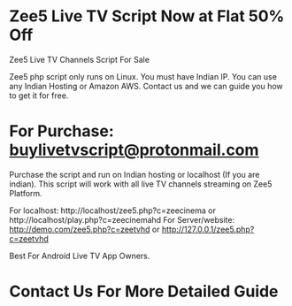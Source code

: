 # Zee5 Live TV Script Now at Flat 50% Off
Zee5 Live TV Channels Script For Sale

Zee5 php script only runs on Linux. You must have Indian IP. You can use any Indian Hosting or Amazon AWS. Contact us and we can guide you how to get it for free.

# For Purchase: buylivetvscript@protonmail.com
Purchase the script and run on Indian hosting or localhost (If you are indian). This script will work with all live TV channels streaming on Zee5 Platform.

For localhost: http://localhost/zee5.php?c=zeecinema or http://localhost/play.php?c=zeecinemahd For Server/website: http://demo.com/zee5.php?c=zeetvhd or http://127.0.0.1/zee5.php?c=zeetvhd

Best For Android Live TV App Owners.

# Contact Us For More Detailed Guide
